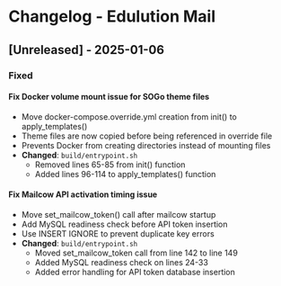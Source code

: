 # Changelog - Edulution Mail

## [Unreleased] - 2025-01-06

### Fixed

#### Fix Docker volume mount issue for SOGo theme files
- Move docker-compose.override.yml creation from init() to apply_templates()
- Theme files are now copied before being referenced in override file
- Prevents Docker from creating directories instead of mounting files
- **Changed**: `build/entrypoint.sh`
  - Removed lines 65-85 from init() function
  - Added lines 96-114 to apply_templates() function

#### Fix Mailcow API activation timing issue  
- Move set_mailcow_token() call after mailcow startup
- Add MySQL readiness check before API token insertion
- Use INSERT IGNORE to prevent duplicate key errors
- **Changed**: `build/entrypoint.sh`
  - Moved set_mailcow_token call from line 142 to line 149
  - Added MySQL readiness check on lines 24-33
  - Added error handling for API token database insertion